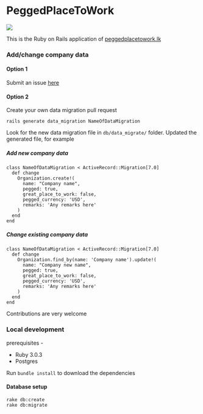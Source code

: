 # PeggedPlaceToWork

![](https://raw.githubusercontent.com/dilumn/peggedplacetowork/master/app/assets/images/logo.png)

This is the Ruby on Rails application of [peggedplacetowork.lk](https://peggedplacetowork.lk/)

### Add/change company data
#### Option 1
Submit an issue [here](https://github.com/dilumn/peggedplacetowork/issues/new)

#### Option 2
Create your own data migration pull request

```
rails generate data_migration NameOfDataMigration
```
Look for the new data migration file in `db/data_migrate/` folder.
Updated the generated file, for example
##### Add new company data

```
class NameOfDataMigration < ActiveRecord::Migration[7.0]
  def change
    Organization.create!(
      name: "Company name",
      pegged: true,
      great_place_to_work: false,
      pegged_currency: 'USD',
      remarks: 'Any remarks here'
    )
  end
end
```

##### Change existing company data

```
class NameOfDataMigration < ActiveRecord::Migration[7.0]
  def change
    Organization.find_by(name: 'Company name').update!(
      name: "Company new name",
      pegged: true,
      great_place_to_work: false,
      pegged_currency: 'USD',
      remarks: 'Any remarks here'
    )
  end
end
```

Contributions are very welcome

### Local development
prerequisites -
- Ruby 3.0.3
- Postgres

Run `bundle install` to download the dependencies

#### Database setup
```
rake db:create
rake db:migrate
```
